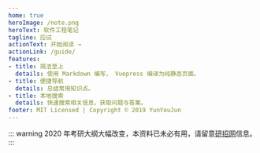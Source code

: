 ```yaml
---
home: true
heroImage: /note.png
heroText: 软件工程笔记
tagline: 应试
actionText: 开始阅读 →
actionLink: /guide/
features:
- title: 简洁至上
  details: 使用 Markdown 编写， Vuepress 编译为纯静态页面。
- title: 便捷导航
  details: 总结常用知识点。
- title: 本地搜索
  details: 快速搜索相关信息，获取问题与答案。
footer: MIT Licensed | Copyright © 2019 YunYouJun
---
```


::: warning
2020 年考研大纲大幅改变，本资料已未必有用，请留意[研招网](http://yz.cuc.edu.cn/)信息。
:::
